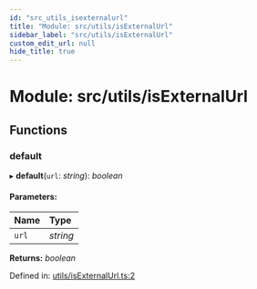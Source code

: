 ```yaml
---
id: "src_utils_isexternalurl"
title: "Module: src/utils/isExternalUrl"
sidebar_label: "src/utils/isExternalUrl"
custom_edit_url: null
hide_title: true
---
```


# Module: src/utils/isExternalUrl

## Functions

### default

▸ **default**(`url`: *string*): *boolean*

#### Parameters:

Name | Type |
:------ | :------ |
`url` | *string* |

**Returns:** *boolean*

Defined in: [utils/isExternalUrl.ts:2](https://github.com/xr3ngine/xr3ngine/blob/77d12cea0/packages/common/src/utils/isExternalUrl.ts#L2)
